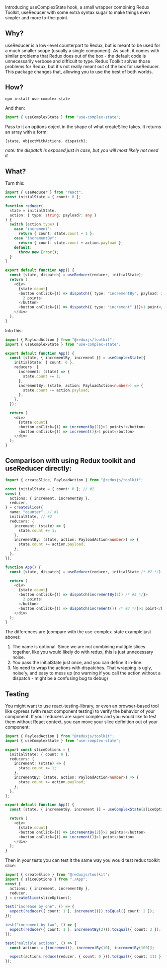 Introducing useComplexState hook, a small wrapper combining Redux Toolkit, useReducer with some extra syntax sugar to make things even simpler and more to-the-point.

## Why?

useReducer is a low-level counterpart to Redux, but is meant to be used for a much smaller scope (usually a single component). As such, it comes with similar problems that Redux does out of the box - the default code is unnecessarily verbose and difficult to type.
Redux Toolkit solves those problems for Redux, but it's not really meant out of the box for useReducer. This package changes that, allowing you to use the best of both worlds.

## How?

```
npm install use-complex-state
```

And then:

```typescript
import { useComplexState } from "use-complex-state";
```

Pass to it an options object in the shape of what createSlice takes. It returns an array with a form:

```typescript
[state, objectWithActions, dispatch];
```

_note: the dispatch is exposed just in case, but you will most likely not need it_

## What?

Turn this:

```typescript jsx
import { useReducer } from "react";
const initialState = { count: 0 };

function reducer(
  state = initialState,
  action: { type: string; payload?: any }
) {
  switch (action.type) {
    case "increment":
      return { count: state.count + 1 };
    case "incrementBy":
      return { count: state.count + action.payload };
    default:
      throw new Error();
  }
}

export default function App() {
  const [state, dispatch] = useReducer(reducer, initialState);
  return (
    <div>
      {state.count}
      <button onClick={() => dispatch({ type: "incrementBy", payload: 2 })}>
        2 points!
      </button>
      <button onClick={() => dispatch({ type: "increment" })}>1 point</button>
    </div>
  );
}
```

Into this:

```typescript jsx
import { PayloadAction } from "@reduxjs/toolkit";
import { useComplexState } from "use-complex-state";

export default function App() {
  const [state, { incrementBy, increment }] = useComplexState({
    initialState: { count: 0 },
    reducers: {
      increment: (state) => {
        state.count += 1;
      },
      incrementBy: (state, action: PayloadAction<number>) => {
        state.count += action.payload;
      },
    },
  });

  return (
    <div>
      {state.count}
      <button onClick={() => incrementBy(2)}>2 points!</button>
      <button onClick={() => increment()}>1 point</button>
    </div>
  );
}
```

## Comparison with using Redux toolkit and useReducer directly:

```typescript jsx
import { createSlice, PayloadAction } from "@reduxjs/toolkit";

const initialState = { count: 0 }; // #2
const {
  actions: { increment, incrementBy },
  reducer,
} = createSlice({
  name: "counter", // #1
  initialState, // #2
  reducers: {
    increment: (state) => {
      state.count += 1;
    },
    incrementBy: (state, action: PayloadAction<number>) => {
      state.count += action.payload;
    },
  },
});

function App() {
  const [state, dispatch] = useReducer(reducer, initialState /* #2 */);

  return (
    <div>
      {state.count}
      <button onClick={() => dispatch(incrementBy(2)) /* #3 */}>
        2 points!
      </button>
      <button onClick={() => dispatch(increment()) /* #3 */}>1 point</button>
    </div>
  );
}
```

The differences are (compare with the use-complex-state example just above):

1. The name is optional. Since we are not combining multiple slices together, like you would likely do with redux, this is just unnecessary noise.
2. You pass the initialState just once, and you can define it in-line.
3. No need to wrap the actions with dispatches. That wrapping is ugly, noise'y, and easy to mess up (no warning if you call the action without a dispatch - might be a confusing bug to debug)

## Testing

You might want to use react-testing-library, or even an browser-based tool like cypress (with react component testing) to verify the behavior of your component. If your reducers are super complex and you would like to test them without React context, you can move your slice definition out of your component:

```typescript jsx
import { PayloadAction } from "@reduxjs/toolkit";
import { useComplexState } from "use-complex-state";

export const sliceOptions = {
  initialState: { count: 0 },
  reducers: {
    increment: (state) => {
      state.count += 1;
    },
    incrementBy: (state, action: PayloadAction<number>) => {
      state.count += action.payload;
    },
  },
};

export default function App() {
  const [state, { incrementBy, increment }] = useComplexState(sliceOptions);

  return (
    <div>
      {state.count}
      <button onClick={() => incrementBy(2)}>2 points!</button>
      <button onClick={() => increment()}>1 point</button>
    </div>
  );
}
```

Then in your tests you can test it the same way you would test redux toolkit slice:

```typescript
import { createSlice } from "@reduxjs/toolkit";
import { sliceOptions } from "./App";
const {
  actions: { increment, incrementBy },
  reducer,
} = createSlice(sliceOptions);

test("increase by one", () => {
  expect(reducer({ count: 1 }, increment())).toEqual({ count: 2 });
});

test("increment by two", () => {
  expect(reducer({ count: 1 }, incrementBy(2))).toEqual({ count: 3 });
});

test("multiple actions", () => {
  const actions = [increment(), incrementBy(10), incrementBy(100)];

  expect(actions.reduce(reducer, { count: 0 })).toEqual({ count: 111 });
});
```
